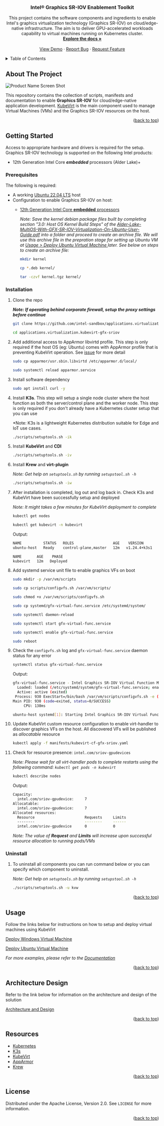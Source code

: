 <a name="readme-top"></a>

<div align="center">
  <h3 align="center">Intel® Graphics SR-IOV Enablement Toolkit</h3>

  <p align="center">
    This project contains the software components and ingredients to enable Intel's graphics virtualization technology (Graphics SR-IOV) on cloud/edge-native infrastructure. The aim is to deliver GPU-accelerated workloads capability to virtual machines running on Kubernetes cluster.
    <br />
    <a href="https://github.com/intel-sandbox/applications.virtualization.kubevirt-gfx-sriov"><strong>Explore the docs »</strong></a>
    <br />
    <br />
    <a href="https://github.com/intel-sandbox/applications.virtualization.kubevirt-gfx-sriov">View Demo</a>
    ·
    <a href="https://github.com/intel-sandbox/applications.virtualization.kubevirt-gfx-sriov/issues">Report Bug</a>
    ·
    <a href="https://github.com/intel-sandbox/applications.virtualization.kubevirt-gfx-sriov/issues">Request Feature</a>
  </p>
</div>



<!-- TABLE OF CONTENTS -->
<details>
  <summary>Table of Contents</summary>
  <ol>
    <li>
      <a href="#about-the-project">About The Project</a>
    </li>
    <li>
      <a href="#getting-started">Getting Started</a>
      <ul>
        <li><a href="#prerequisites">Prerequisites</a></li>
        <li><a href="#installation">Installation</a></li>
      </ul>
    </li>
    <li><a href="#usage">Usage</a></li>
    <li><a href="#architecture-design">Architecture Design</a></li>
    <li><a href="#resources">Resources</a></li>
    <li><a href="#license">License</a></li>
  </ol>
</details>



<!-- ABOUT THE PROJECT -->
## About The Project

![Product Name Screen Shot][product-screenshot]

This repository contains the collection of scripts, manifests and documentation to enable **Graphics SR-IOV** for cloud/edge-native application development. [KubeVirt](https://github.com/kubevirt/kubevirt) is the main component used to manage Virtual Machines (VMs) and the Graphics SR-IOV resources on the host.

<p align="right">(<a href="#readme-top">back to top</a>)</p>



<!-- GETTING STARTED -->
## Getting Started

Access to appropriate hardware and drivers is required for the setup. Graphics SR-IOV technology is supported on the following Intel products:
* 12th Generation Intel Core ***embedded*** processors (Alder Lake)+

### Prerequisites

The following is required:
* A working [Ubuntu 22.04 LTS](https://releases.ubuntu.com/22.04/) host
* Configuration to enable Graphics SR-IOV on host:
   * [12th Generation Intel Core **embedded** processors](https://cdrdv2.intel.com/v1/dl/getContent/680834)

     *Note: Save the kernel debian package files built by completing section "3.0: Host OS Kernel Build Steps" of the [Alder-Lake-MultiOS-With-GFX-SR-IOV-Virtualization-On-Ubuntu-User-Guide.pdf](https://cdrdv2.intel.com/v1/dl/getContent/680834) into a folder and proceed to create an archive file. We will use this archive file in the prepration stage for setting up Ubuntu VM at <a href="#usage">Usage > Deploy Ubuntu Virtual Machine </a> later. See below on steps to create an archive file:*
     ```sh
     mkdir kernel

     cp *.deb kernel/

     tar -czvf kernel.tgz kernel/
     ```

### Installation

1. Clone the repo

   ***Note: If operating behind corporate firewall, setup the proxy settings before continue***

   ```sh
   git clone https://github.com/intel-sandbox/applications.virtualization.kubevirt-gfx-sriov.git
   
   cd applications.virtualization.kubevirt-gfx-sriov
   ```

2. Add additional access to AppArmor libvirtd profile. This step is only required if the host OS (eg: Ubuntu) comes with AppArmor profile that is preventing KubeVirt operation. See [issue](https://github.com/kubevirt/kubevirt/issues/7473) for more detail
   ```sh   
   sudo cp apparmor/usr.sbin.libvirtd /etc/apparmor.d/local/
   
   sudo systemctl reload apparmor.service
   ```

3. Install software dependency
   ```sh
   sudo apt install curl -y
   ```

4. Install **K3s**. This step will setup a single node cluster where the host function as both the server/control plane and the worker node. This step is only required if you don't already have a Kubernetes cluster setup that you can use

   *Note: K3s is a lightweight Kubernetes distribution suitable for Edge and IoT use cases.
   ```sh
   ./scripts/setuptools.sh -ik
   ```

5. Install **KubeVirt** and **CDI**
   ```sh
   ./scripts/setuptools.sh -iv
   ```

6. Install **Krew** and **virt-plugin**

   *Note: Get help on `setuptools.sh` by running `setupstool.sh -h`*
   ```sh
   ./scripts/setuptools.sh -iw
   ```

7. After installation is completed, log out and log back in. Check K3s and KubeVirt have been successfully setup and deployed

   *Note: It might takes a few minutes for KubeVirt deployment to complete*
   ```sh
   kubectl get nodes

   kubectl get kubevirt -n kubevirt
   ```
   Output:
   ```sh
   NAME          STATUS   ROLES                  AGE    VERSION
   ubuntu-host   Ready    control-plane,master   12m   v1.24.4+k3s1

   NAME       AGE    PHASE
   kubevirt   12m   Deployed
   ```

8. Add systemd service unit file to enable graphics VFs on boot
   ```sh
   sudo mkdir -p /var/vm/scripts

   sudo cp scripts/configvfs.sh /var/vm/scripts/

   sudo chmod +x /var/vm/scripts/configvfs.sh

   sudo cp systemd/gfx-virtual-func.service /etc/systemd/system/

   sudo systemctl daemon-reload

   sudo systemctl start gfx-virtual-func.service

   sudo systemctl enable gfx-virtual-func.service

   sudo reboot
   ```  

9. Check the `configvfs.sh` log and `gfx-virtual-func.service` daemon status for any error
   ```sh
   systemctl status gfx-virtual-func.service
   ```
   Output:
   ```sh
   gfx-virtual-func.service - Intel Graphics SR-IOV Virtual Function Manager
     Loaded: loaded (/etc/systemd/system/gfx-virtual-func.service; enabled; vendor preset: enabled)
     Active: active (exited)
    Process: 930 ExecStart=/bin/bash /var/vm/scripts/configvfs.sh -e (code=exited, status=0/SUCCESS)
   Main PID: 930 (code=exited, status=0/SUCCESS)
        CPU: 138ms

   ubuntu-host systemd[1]: Starting Intel Graphics SR-IOV Virtual Function Manager...
   ```

10. Update KubeVirt custom resource configuration to enable virt-handler to discover graphics VFs on the host. All discovered VFs will be published as *allocatable* resource
    ```sh
    kubectl apply -f manifests/kubevirt-cf-gfx-sriov.yaml
    ```

11. Check for resource presence: `intel.com/sriov-gpudevices`

    *Note: Please wait for all virt-handler pods to complete restarts using the following command: `kubectl get pods -n kubevirt`*
    ```sh
    kubectl describe nodes
    ```
    Output:
    ```sh
    Capacity:
      intel.com/sriov-gpudevice:     7
    Allocatable:
      intel.com/sriov-gpudevice:     7
    Allocated resources:
      Resource                       Requests     Limits
      --------                       --------     ------
      intel.com/sriov-gpudevice      0            0
    ```
    *Note: The value of **Request** and **Limits** will increase upon successful resource allocation to running pods/VMs*

### Uninstall

1. To uninstall all components you can run command below or you can specify which component to uninstall. 

   *Note: Get help on `setuptools.sh` by running `setupstool.sh -h`*
   ```sh
   ./scripts/setuptools.sh -u kvw
   ``` 

<p align="right">(<a href="#readme-top">back to top</a>)</p>



<!-- USAGE EXAMPLES -->
## Usage

Follow the links below for instructions on how to setup and deploy virtual machines using KubeVirt

[Deploy Windows Virtual Machine][deploy-windows-vm]

[Deploy Ubuntu Virtual Machine][deploy-ubuntu-vm]

_For more examples, please refer to the [Documentation][documentation-folder]_

<p align="right">(<a href="#readme-top">back to top</a>)</p>



## Architecture Design

Refer to the link below for information on the architecture and design of the solution

[Architecture and Design][architecture-design]



<p align="right">(<a href="#readme-top">back to top</a>)</p>



<!-- RESOURCES -->
## Resources

* [Kubernetes](https://kubernetes.io/)
* [K3s](https://k3s.io/)
* [KubeVirt](https://kubevirt.io/)
* [AppArmor](https://apparmor.net/)
* [Krew](https://krew.sigs.k8s.io/)

<p align="right">(<a href="#readme-top">back to top</a>)</p>



<!-- LICENSE -->
## License

Distributed under the Apache License, Version 2.0. See `LICENSE` for more information.

<p align="right">(<a href="#readme-top">back to top</a>)</p>



<!-- MARKDOWN LINKS & IMAGES -->
<!-- https://www.markdownguide.org/basic-syntax/#reference-style-links -->
[product-screenshot]: docs/media/winubuntu.png
[documentation-folder]: docs/
[deploy-windows-vm]: docs/deploy-windows-vm.md
[deploy-ubuntu-vm]: docs/deploy-ubuntu-vm.md
[architecture-design]: docs/architecture-design.md